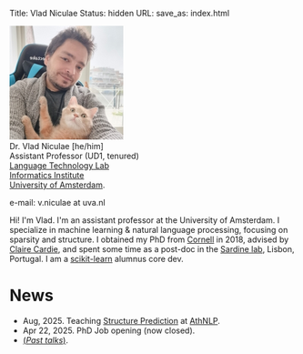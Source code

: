 Title: Vlad Niculae
Status: hidden
URL:
save_as: index.html

<img id="vladpic" class="marginnote" src="vlad-niculae.jpg" alt="Selfie of Vlad Niculae with his cat Orion" />
<div id="vita" class="marginnote">
Dr. Vlad Niculae [he/him] <br/>
Assistant Professor (UD1, tenured)<br/> 
<a href="https://ltl.science.uva.nl">Language Technology Lab</a><br/>
<a href="https://ivi.uva.nl/">Informatics Institute</a><br/>
<a href="https://uva.nl/">University of Amsterdam</a>.

<p>e-mail: v.niculae<span style="display:none">dog on wheels</span> at
uva.nl</p>
</div>
<div id="cleartiny" style="clear:both;"></div>

Hi! I'm Vlad. I'm an assistant professor at the University of Amsterdam. 
I specialize in machine learning & natural language processing, focusing on sparsity
and structure.
I obtained my PhD from [Cornell](http://www.cs.cornell.edu/) in 2018,
advised by [Claire Cardie](http://www.cs.cornell.edu/home/cardie/),
and spent some time as a post-doc in the
[Sardine lab](https://sardine-lab.github.io/), Lisbon, Portugal.
I am a [scikit-learn](http://scikit-learn.org) alumnus core dev.

<!--and
I develop the [polylearn](http://contrib.scikit-learn.org/polylearn)
library for factorization machines and polynomial networks in Python.-->

# News
  - Aug, 2025. Teaching [Structure Prediction](/talks/25-athnlp-vn-struct.pdf) at [AthNLP](https://athnlp.github.io/2025/).
  - Apr 22, 2025. PhD Job opening (now closed).
  - [(*Past talks*)](/talks.html).
<!--
  - Jan 18, 2023. A preprint of our tutorial book ``[Discrete Latent Structure in Neural Networks](https://arxiv.org/abs/2301.07473)'' is now available on arXiv!
  - Oct 25, 2022. Serving as Senior Area Chair for EACL 2023.
  - Oct 1, 2022. Coordinating the Horizon Europe UTTER project alongside [Wilker Aziz](https://wilkeraziz.github.io).
  - Dec 16. Awarded a <strong>NWO Veni</strong> grant from the Dutch Research Council, funding my research for the next three years.
-->

